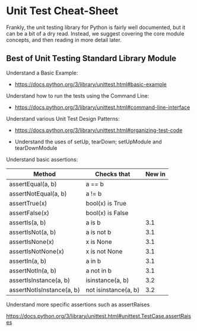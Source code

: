 # Unit Test Cheat-Sheet

Frankly, the unit testing library for Python is fairly well documented, but it can be a bit of a dry read. Instead, we suggest covering the core module concepts, and then reading in more detail later.

## Best of Unit Testing Standard Library Module

Understand a Basic Example:

* https://docs.python.org/3/library/unittest.html#basic-example

Understand how to run the tests using the Command Line:

* https://docs.python.org/3/library/unittest.html#command-line-interface

Understand various Unit Test Design Patterns:

* https://docs.python.org/3/library/unittest.html#organizing-test-code

* Understand the uses of setUp, tearDown; setUpModule and tearDownModule

Understand basic assertions:

|Method|Checks that|New in|
|---|---|---|
|assertEqual(a, b)|a == b||
|assertNotEqual(a, b)|a != b||
|assertTrue(x)|bool(x) is True||
|assertFalse(x)|bool(x) is False||
|assertIs(a, b)|a is b|3.1|
|assertIsNot(a, b)|a is not b|3.1|
|assertIsNone(x)|x is None|3.1|
|assertIsNotNone(x)|x is not None|3.1|
|assertIn(a, b)|a in b|3.1|
|assertNotIn(a, b)|a not in b|3.1|
|assertIsInstance(a, b)|isinstance(a, b)|3.2|
|assertNotIsInstance(a, b)|not isinstance(a, b)|3.2|


Understand more specific assertions such as assertRaises

https://docs.python.org/3/library/unittest.html#unittest.TestCase.assertRaises
